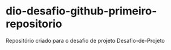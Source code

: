 # dio-desafio-github-primeiro-repositorio
 Repositório criado para o desafio de projeto 
Desafio-de-Projeto
